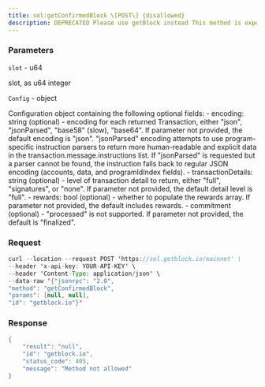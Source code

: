 ```yaml
---
title: sol:getConfirmedBlock \[POST\] {disallowed}
description: DEPRECATED Please use getBlock instead This method is expected to beremoved in solana-core v2.0Returns identity and transaction information about a confirmed block inthe ledger
---
```


### Parameters


`slot` - u64

slot, as u64 integer

`Config` - object

Configuration object containing the following optional fields: -
encoding: string (optional) - encoding for each returned Transaction,
either "json", "jsonParsed", "base58" (slow), "base64". If parameter not
provided, the default encoding is "json". "jsonParsed" encoding attempts
to use program-specific instruction parsers to return more
human-readable and explicit data in the transaction.message.instructions
list. If "jsonParsed" is requested but a parser cannot be found, the
instruction falls back to regular JSON encoding (accounts, data, and
programIdIndex fields). - transactionDetails: string (optional) - level
of transaction detail to return, either "full", "signatures", or "none".
If parameter not provided, the default detail level is "full". -
rewards: bool (optional) - whether to populate the rewards array. If
parameter not provided, the default includes rewards. - commitment
(optional) - "processed" is not supported. If parameter not provided,
the default is "finalized".

### Request

``` java
curl --location --request POST 'https://sol.getblock.io/mainnet' \ 
--header 'x-api-key: YOUR-API-KEY' \ 
--header 'Content-Type: application/json' \ 
--data-raw '{"jsonrpc": "2.0",
"method": "getConfirmedBlock",
"params": [null, null],
"id": "getblock.io"}'
```

###  Response

``` java
{
    "result": "null",
    "id": "getblock.io",
    "status_code": 405,
    "message": "Method not allowed"
}
```

